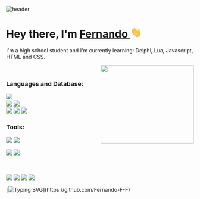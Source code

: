 ![header](https://capsule-render.vercel.app/api?type=waving&color=#1F61D5&height=300&section=header&text=capsule%20render&fontSize=90)

<h1>Hey there, I'm <a  href="https://github.com/Fernando-F-F/">Fernando </a> <img  src="https://raw.githubusercontent.com/ABSphreak/ABSphreak/master/gifs/Hi.gif" width="30"></h1>

I'm a high school student and I'm currently learning: Delphi, Lua, Javascript, HTML and CSS.  <br> 

<img align='right' src="http://cdn.lowgif.com/small/9cb12f51dffbaaa6-character-typing-by-vincent-mokuenko-dribbble.gif" width="250" height="210">


<br>

<h3 align="left">Languages and Database:</h3>

<img src="https://img.shields.io/badge/Delphi-B22222?style=for-the-badge&logo=delphi&logoColor=white" /> </a>  
<img src="https://img.shields.io/badge/Lua-2C2D72?style=for-the-badge&logo=lua&logoColor=white" /> </a> 
<img src="https://img.shields.io/badge/JavaScript-323330?style=for-the-badge&logo=javascript&logoColor=F7DF1E" /> </a>  
<img src="https://img.shields.io/badge/HTML5-E34F26?style=for-the-badge&logo=html5&logoColor=white" /> </a> 
<img src="https://img.shields.io/badge/CSS3-1572B6?style=for-the-badge&logo=css3&logoColor=white" /> </a>
<img src="https://img.shields.io/badge/MySQL-005C84?style=for-the-badge&logo=mysql&logoColor=white" /> </a>

<h3 align="left">Tools:</h3>

<img src="https://img.shields.io/badge/Visual_Studio_Code-0078D4?style=for-the-badge&logo=visual%20studio%20code&logoColor=white" /> </a>
<img src="https://img.shields.io/badge/Notepad++-90E59A.svg?style=for-the-badge&logo=notepad%2B%2B&logoColor=black" /> </a>

<img src="https://img.shields.io/badge/Adobe%20Photoshop-31A8FF?style=for-the-badge&logo=Adobe%20Photoshop&logoColor=black" /> </a>
<img src="https://img.shields.io/badge/Adobe%20Illustrator-FF9A00?style=for-the-badge&logo=adobe%20illustrator&logoColor=white" /> </a>



<br>
<br>


<img src = "https://github-readme-stats.vercel.app/api/top-langs/?username=Fernando-F-F&theme=github_dark&hide_border=true&show_icons=true" >
<img src= "https://github-readme-stats.vercel.app/api?username=Fernando-F-F&theme=github_dark&hide_border=true&show_icons=true" />
<img src = "https://github-readme-streak-stats.herokuapp.com?user=Fernando-F-F&theme=github-dark-blue&hide_border=true&show_icons=true" width = 500>
<img src = "https://activity-graph.herokuapp.com/graph?username=Fernando-F-F&theme=react-dark" >


[![Typing SVG](https://readme-typing-svg.herokuapp.com/?lines=Thanks+For+Visiting!!&center=true&color="000099")](https://github.com/Fernando-F-F)






